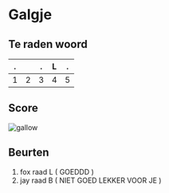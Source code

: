# Galgje

## Te raden woord

|.||.|L|.|
|-|-|-|-|-|
|1|2|3|4|5|

## Score
![gallow](./images/2.png)

## Beurten
1. fox raad L ( GOEDDD )
2. jay raad B ( NIET GOED LEKKER VOOR JE )